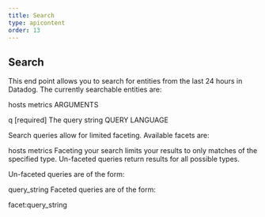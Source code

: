 ```yaml
---
title: Search
type: apicontent
order: 13
---
```

## Search
This end point allows you to search for entities from the last 24 hours in Datadog. The currently searchable entities are:

hosts
metrics
ARGUMENTS

q [required]
The query string
QUERY LANGUAGE

Search queries allow for limited faceting. Available facets are:

hosts
metrics
Faceting your search limits your results to only matches of the specified type. Un-faceted queries return results for all possible types.

Un-faceted queries are of the form:

query_string
Faceted queries are of the form:

facet:query_string